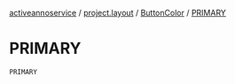 [activeannoservice](../../index.md) / [project.layout](../index.md) / [ButtonColor](index.md) / [PRIMARY](./-p-r-i-m-a-r-y.md)

# PRIMARY

`PRIMARY`